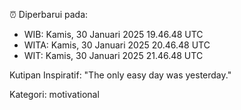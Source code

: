 ⏰ Diperbarui pada:
- WIB: Kamis, 30 Januari 2025 19.46.48 UTC
- WITA: Kamis, 30 Januari 2025 20.46.48 UTC
- WIT: Kamis, 30 Januari 2025 21.46.48 UTC

Kutipan Inspiratif:
"The only easy day was yesterday."


Kategori: motivational

